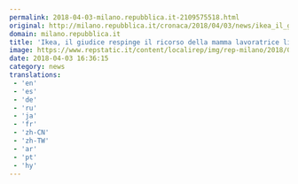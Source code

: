 ```yaml
---
permalink: 2018-04-03-milano.repubblica.it-2109575518.html
original: http://milano.repubblica.it/cronaca/2018/04/03/news/ikea_il_giudice_respinge_il_ricorso_della_mamma_lavoratrice_non_e_un_licenziamento_discriminatorio_-192876837/?rss
domain: milano.repubblica.it
title: 'Ikea, il giudice respinge il ricorso della mamma lavoratrice licenziata: "Non è stato un atto discriminatorio"'
image: https://www.repstatic.it/content/localirep/img/rep-milano/2018/04/03/182532292-f9cfd5be-4664-4201-b337-db0849127670.jpg
date: 2018-04-03 16:36:15
category: news
translations: 
 - 'en'
 - 'es'
 - 'de'
 - 'ru'
 - 'ja'
 - 'fr'
 - 'zh-CN'
 - 'zh-TW'
 - 'ar'
 - 'pt'
 - 'hy'
---
```


